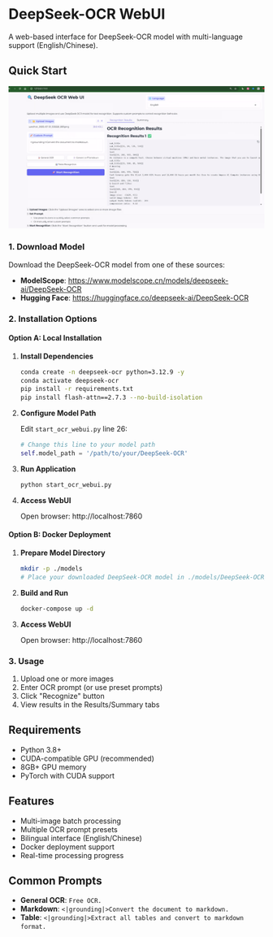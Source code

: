 # DeepSeek-OCR WebUI

A web-based interface for DeepSeek-OCR model with multi-language support (English/Chinese).

## Quick Start
![images.png](images.png)


### 1. Download Model

Download the DeepSeek-OCR model from one of these sources:
- **ModelScope**: https://www.modelscope.cn/models/deepseek-ai/DeepSeek-OCR
- **Hugging Face**: https://huggingface.co/deepseek-ai/DeepSeek-OCR

### 2. Installation Options

#### Option A: Local Installation

1. **Install Dependencies**
   ```bash
   conda create -n deepseek-ocr python=3.12.9 -y
   conda activate deepseek-ocr
   pip install -r requirements.txt
   pip install flash-attn==2.7.3 --no-build-isolation
   
   ```

2. **Configure Model Path**
   
   Edit `start_ocr_webui.py` line 26:
   ```python
   # Change this line to your model path
   self.model_path = '/path/to/your/DeepSeek-OCR'
   ```

3. **Run Application**
   ```bash
   python start_ocr_webui.py
   ```

4. **Access WebUI**
   
   Open browser: http://localhost:7860

#### Option B: Docker Deployment

1. **Prepare Model Directory**
   ```bash
   mkdir -p ./models
   # Place your downloaded DeepSeek-OCR model in ./models/DeepSeek-OCR/
   ```

2. **Build and Run**
   ```bash
   docker-compose up -d
   ```

3. **Access WebUI**
   
   Open browser: http://localhost:7860

### 3. Usage

1. Upload one or more images
2. Enter OCR prompt (or use preset prompts)
3. Click "Recognize" button
4. View results in the Results/Summary tabs

## Requirements

- Python 3.8+
- CUDA-compatible GPU (recommended)
- 8GB+ GPU memory
- PyTorch with CUDA support

## Features

- Multi-image batch processing
- Multiple OCR prompt presets
- Bilingual interface (English/Chinese)
- Docker deployment support
- Real-time processing progress

## Common Prompts

- **General OCR**: `Free OCR.`
- **Markdown**: `<|grounding|>Convert the document to markdown.`
- **Table**: `<|grounding|>Extract all tables and convert to markdown format.`